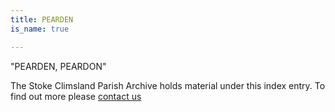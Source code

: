 ```yaml
---
title: PEARDEN
is_name: true

---
```


"PEARDEN, PEARDON"


The Stoke Climsland Parish Archive holds material under this index entry. To find out more please [contact us](/contact/)
